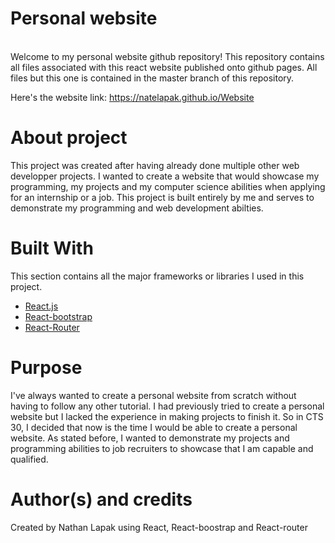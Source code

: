 # Personal website
 
<br>
Welcome to my personal website github repository!
This repository contains all files associated with this react website published onto github pages. 
All files but this one is contained in the master branch of this repository.

Here's the website link:
https://natelapak.github.io/Website

# About project
This project was created after having already done multiple other web developper projects. I wanted to create a website that would showcase my programming, my projects and my computer science abilities when applying for an internship or a job. This project is built entirely by me and serves to demonstrate my programming and web development abilties.

# Built With

This section contains all the major frameworks or libraries I used in this project. 

* [React.js](https://reactjs.org/)
* [React-bootstrap](https://react-bootstrap.github.io/)
* [React-Router](https://reactrouter.com/)
 
# Purpose
I've always wanted to create a personal website from scratch without having to follow any other tutorial. I had previously tried to create a personal website but I lacked the experience in making projects to finish it. So in CTS 30, I decided that now is the time I would be able to create a personal website. As stated before, I wanted to demonstrate my projects and programming abilities to job recruiters to showcase that I am capable and qualified. 

# Author(s) and credits
Created by Nathan Lapak using React, React-boostrap and React-router
